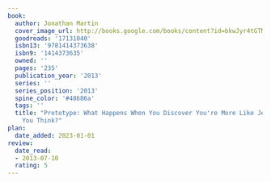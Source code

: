 ```yaml
---
book:
  author: Jonathan Martin
  cover_image_url: http://books.google.com/books/content?id=bkwJyr4tGTMC&printsec=frontcover&img=1&zoom=1&edge=curl&source=gbs_api
  goodreads: '17131040'
  isbn13: '9781414373638'
  isbn9: '1414373635'
  owned: ''
  pages: '235'
  publication_year: '2013'
  series: ''
  series_position: '2013'
  spine_color: '#48686a'
  tags: ''
  title: "Prototype: What Happens When You Discover You're More Like Jesus Than
    You Think?"
plan:
  date_added: 2023-01-01
review:
  date_read:
  - 2013-07-10
  rating: 5
---
```

